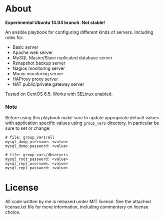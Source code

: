 About
================================================================================

**Experimental Ubuntu 14.04 branch. Not stable!**

An ansible playbook for configuring different kinds of servers. Including roles
for:

- Basic server
- Apache web server
- MySQL Master/Slave replicated database server
- Rsnapshot backup server
- Nagios monitoring server
- Munin monitoring server
- HAProxy proxy server
- NAT public/private gateway server

Tested on CentOS 6.5. Works with SELinux enabled.


### Note ###

Before using this playbook make sure to update appropriate default values with
application specific values using `group_vars` directory. In particular be sure
to set or change:

	# file: group_vars/all
	mysql_dump_username: <value>
	mysql_dump_password: <value>

	# file: group_vars/dbservers
	mysql_root_password: <value>
	mysql_repl_username: <value>
	mysql_repl_password: <value>

License
================================================================================

All code written by me is released under MIT license. See the attached
license.txt file for more information, including commentary on license choice.
